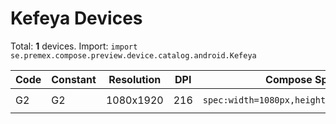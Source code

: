 # Kefeya Devices

Total: **1** devices. Import: `import se.premex.compose.preview.device.catalog.android.Kefeya`

| Code | Constant | Resolution | DPI | Compose Spec | Preview Usage |
|------|----------|------------|-----|-------------|---------------|
| G2 | G2 | 1080x1920 | 216 | `spec:width=1080px,height=1920px,dpi=216` | `@Preview(device = Kefeya.G2)` |

<!-- Generated automatically. Do not edit manually. -->
